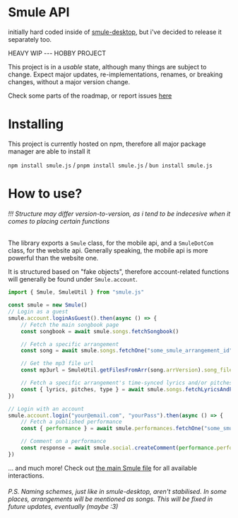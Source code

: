 # Smule API

initially hard coded inside of [smule-desktop](https://github.com/michei69/smule-desktop), but i've decided
to release it separately too.

HEAVY WIP --- HOBBY PROJECT

This project is in a _usable_ state, although many things are subject to change. Expect major updates, re-implementations, renames, or breaking changes, without a major version change.

Check some parts of the roadmap, or report issues [here](https://github.com/michei69/smule-api/issues)

# Installing

This project is currently hosted on npm, therefore all major package manager are able to install it

`npm install smule.js` / `pnpm install smule.js` / `bun install smule.js`

# How to use?

###### !!! Structure may differ version-to-version, as i tend to be indecesive when it comes to placing certain functions

The library exports a `Smule` class, for the mobile api, and a `SmuleDotCom` class, for the website api. Generally speaking, the mobile api is more powerful than the website one.

It is structured based on "fake objects", therefore account-related functions will generally be found under `Smule.account`.

```js
import { Smule, SmuleUtil } from "smule.js"

const smule = new Smule()
// Login as a guest
smule.account.loginAsGuest().then(async () => {
    // Fetch the main songbook page
    const songbook = await smule.songs.fetchSongbook()

    // Fetch a specific arrangement
    const song = await smule.songs.fetchOne("some_smule_arrangement_id")

    // Get the mp3 file url
    const mp3url = SmuleUtil.getFilesFromArr(song.arrVersion).song_file

    // Fetch a specific arrangement's time-synced lyrics and/or pitches automatically
    const { lyrics, pitches, type } = await smule.songs.fetchLyricsAndPitches("some_smule_arrangement_id")
})

// Login with an account
smule.account.login("your@email.com", "yourPass").then(async () => {
    // Fetch a published performance
    const { performance } = await smule.performances.fetchOne("some_smule_performance_id")

    // Comment on a performance
    const response = await smule.social.createComment(performance.performanceKey, "hello from javascript!")
})
```

... and much more! Check out [the main Smule file](./src/smule.ts) for all available interactions.

###### P.S. Naming schemes, just like in smule-desktop, aren't stabilised. In some places, _arrangements_ will be mentioned as _songs_. This will be fixed in future updates, eventually (maybe :3)